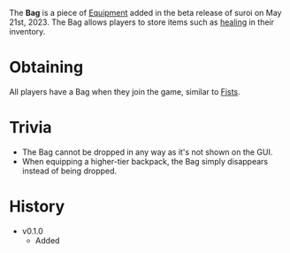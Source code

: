 The **Bag** is a piece of [Equipment](/equipment) added in the beta release of suroi on May 21st, 2023. The Bag allows players to store items such as [healing](/healing) in their inventory.

# Obtaining 

All players have a Bag when they join the game, similar to [Fists](/weapons/melee/fists).

# Trivia 

- The Bag cannot be dropped in any way as it's not shown on the GUI.
- When equipping a higher-tier backpack, the Bag simply disappears instead of being dropped.

# History

 - v0.1.0
   - Added  